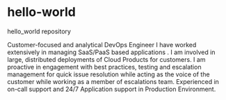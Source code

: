 # hello-world

hello_world repository

Customer-focused and analytical DevOps Engineer I have worked extensively in managing SaaS/PaaS
based applications . I am involved in large, distributed deployments of Cloud Products for customers. I am proactive in engagement with best practices, testing and escalation management for quick issue resolution while acting as the voice of the customer while working as a member of escalations team. Experienced in on-call support and 24/7 Application support in Production Environment.
